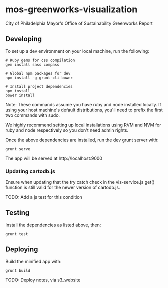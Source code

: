 # mos-greenworks-visualization
City of Philadelphia Mayor's Office of Sustainability Greenworks Report

## Developing

To set up a dev environment on your local machine, run the following:
```
# Ruby gems for css compilation
gem install sass compass

# Global npm packages for dev
npm install -g grunt-cli bower

# Install project dependencies
npm install
bower install
```

Note: These commands assume you have ruby and node installed locally. If using your host machine's
default distributions, you'll need to prefix the first two commands with sudo.

We highly recommend setting up local installations using RVM and NVM for ruby and node respectively
so you don't need admin rights.

Once the above dependencies are installed, run the dev grunt server with:
```
grunt serve
```

The app will be served at http://localhost:9000

### Updating cartodb.js

Ensure when updating that the try catch check in the vis-service.js get() function is still valid
for the newer version of cartodb.js.

TODO: Add a js test for this condition


## Testing

Install the dependencies as listed above, then:
```
grunt test
```


## Deploying

Build the minified app with:
```
grunt build
```

TODO: Deploy notes, via s3_website